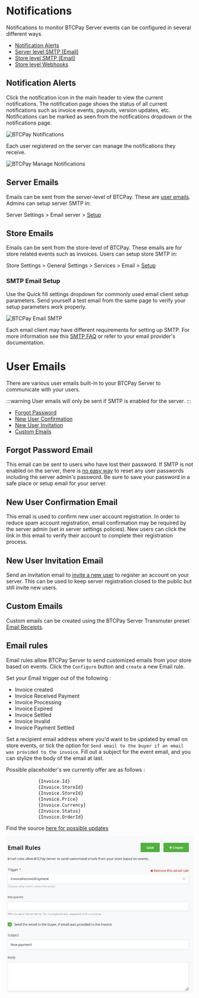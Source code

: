 # Notifications

Notifications to monitor BTCPay Server events can be configured in several different ways.

- [Notification Alerts](#notification-alerts)
- [Server level SMTP (Email)](#server-emails)
- [Store level SMTP (Email)](#store-emails)
- [Store level Webhooks](https://docs.btcpayserver.org/API/Greenfield/v1/#tag/Webhooks)

## Notification Alerts

Click the notification icon in the main header to view the current notifications. The notification page shows the status of all current notifications such as invoice events, payouts, version updates, etc. Notifications can be marked as seen from the notifications dropdown or the notifications page.

![BTCPay Notifications](./img/notifications/notification-page.png "BTCPay Notifications")

Each user registered on the server can manage the notifications they receive.

![BTCPay Manage Notifications](./img/notifications/notification-manage.png "BTCPay Manage Notifications")

## Server Emails

Emails can be sent from the server-level of BTCPay. These are [user emails](#user-emails). Admins can setup server SMTP in:

Server Settings > Email server > [Setup](#smtp-email-setup)

## Store Emails

Emails can be sent from the store-level of BTCPay. These emails are for store related events such as invoices. Users can setup store SMTP in:

Store Settings > General Settings > Services > Email > [Setup](#smtp-email-setup)

### SMTP Email Setup

Use the Quick fill settings dropdown for commonly used email client setup parameters. Send yourself a test email from the same page to verify your setup parameters work properly.

![BTCPay Email SMTP](./img/smtp/smtp-setup.png "BTCPay Email SMTP")

Each email client may have different requirements for setting up SMTP. For more information see this [SMTP FAQ](./FAQ/ServerSettings.md#how-to-configure-smtp-settings-in-btcpay) or refer to your email provider's documentation.

# User Emails

There are various user emails built-in to your BTCPay Server to communicate with your users.

:::warning
User emails will only be sent if SMTP is enabled for the server.
:::

- [Forgot Password](#forgot-password-email)
- [New User Confirmation](#new-user-confirmation-email)
- [New User Invitation](#new-user-invitation-email)
- [Custom Emails](#custom-emails)

## Forgot Password Email

This email can be sent to users who have lost their password. If SMTP is not enabled on the server, there is [no easy way](./FAQ/ServerSettings.md#forgot-btcpay-admin-password) to reset any user passwords including the server admin's password. Be sure to save your password in a safe place or setup email for your server.

## New User Confirmation Email

This email is used to confirm new user account registration. In order to reduce spam account registration, email confirmation may be required by the server admin (set in server settings policies). New users can click the link in this email to verify their account to complete their registration process.

## New User Invitation Email

Send an invitation email to [invite a new user](./FAQ/ServerSettings.md#how-to-add-a-new-user-by-invite) to register an account on your server. This can be used to keep server registration closed to the public but still invite new users.

## Custom Emails
Custom emails can be created using the BTCPay Server Transmuter preset [Email Receipts](https://docs.btcpayserver.org/Transmuter/EmailReceiptsPreset/#transmuter-email-receipts-setup).

## Email rules 

Email rules allow BTCPay Server to send customized emails from your store based on events. 
Click the `Configure` button and `create` a new Email rule. 

Set your Email trigger out of the following : 

* Invoice created
* Invoice Received Payment
* Invoice Processing 
* Invoice Expired 
* Invoice Settled 
* Invoice Invalid
* Invoice Payment Settled

Set a recipient email address where you'd want to be updated by email on store events, or tick the option for `Send email to the buyer if an email was provided to the invoice`.
Fill out a subject for the event email, and you can stylize the body of the email at last.

Possible placeholder's we currently offer are as follows :

```           
            {Invoice.Id}
            {Invoice.StoreId}
            {Invoice.StoreId}
            {Invoice.Price}
            {Invoice.Currency}
            {Invoice.Status}
            {Invoice.OrderId}
```
Find the source [here for possible updates](https://github.com/btcpayserver/btcpayserver/blob/master/BTCPayServer/HostedServices/StoreEmailRuleProcessorSender.cs)

![Create new Email rule](./img/FAQ/btcpayemailrule1.jpg) 

